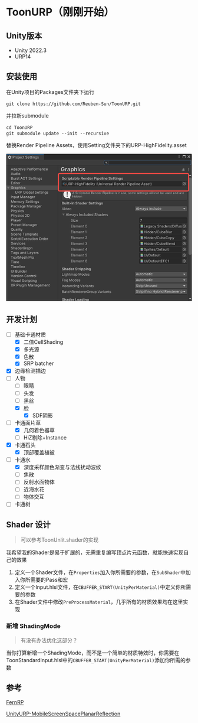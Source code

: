 # ToonURP（刚刚开始）

## Unity版本

 - Unity 2022.3
 - URP14

## 安装使用

在Unity项目的Packages文件夹下运行

```
git clone https://github.com/Reuben-Sun/ToonURP.git
```

并拉新submodule

```
cd ToonURP
git submodule update --init --recursive
```

替换Render Pipeline Assets，使用Setting文件夹下的URP-HighFidelity.asset

![替换资产](Documentation~/image/replace_assets.png)

## 开发计划

- [ ] 基础卡通材质
  - [x] 二值CellShading
  - [x] 多光源
  - [x] 色散
  - [x] SRP batcher
- [x] 边缘检测描边 
- [ ] 人物
  - [ ] 眼睛
  - [ ] 头发
  - [ ] 黑丝
  - [x] 脸
    - [x] SDF阴影
- [ ] 卡通面片草
  - [x] 几何着色器草
  - [ ] HiZ剔除+Instance
  
- [x] 卡通石头
  - [x] 顶部覆盖植被
- [ ] 卡通水
  - [x] 深度采样颜色渐变与法线扰动波纹
  - [ ] 焦散
  - [ ] 反射水面物体
  - [ ] 近海水花
  - [ ] 物体交互
- [ ] 卡通树

## Shader 设计

> 可以参考ToonUnlit.shader的实现

我希望我的Shader是易于扩展的，无需重复编写顶点片元函数，就能快速实现自己的效果

1. 定义一个Shader文件，在`Properties`加入你所需要的参数，在`SubShader`中加入你所需要的Pass和宏
2. 定义一个Input.hlsl文件，在`CBUFFER_START(UnityPerMaterial)`中定义你所需要的参数
3. 在Shader文件中修改`PreProcessMaterial`，几乎所有的材质效果均在这里实现

### 新增 ShadingMode

> 有没有办法优化这部分？

当你打算新增一个ShadingMode，而不是一个简单的材质特效时，你需要在ToonStandardInput.hlsl中的`CBUFFER_START(UnityPerMaterial)`添加你所需的参数


## 参考 

[FernRP](https://github.com/FernRP/FernRPExample)

[UnityURP-MobileScreenSpacePlanarReflection](https://github.com/ColinLeung-NiloCat/UnityURP-MobileScreenSpacePlanarReflection)